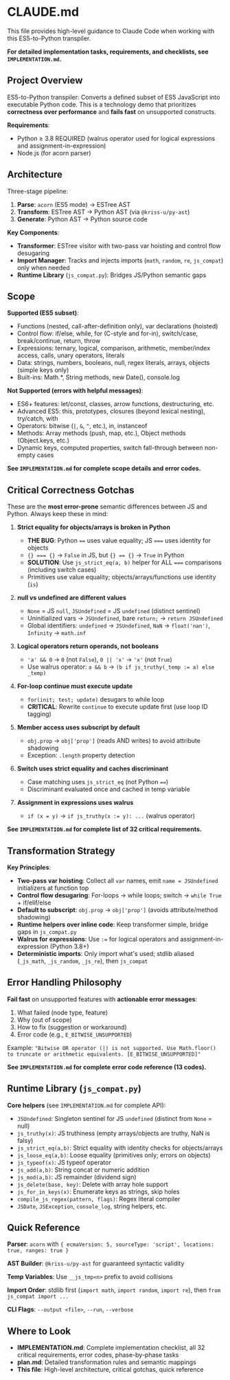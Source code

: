 # CLAUDE.md

This file provides high-level guidance to Claude Code when working with this ES5-to-Python transpiler.

**For detailed implementation tasks, requirements, and checklists, see `IMPLEMENTATION.md`.**

## Project Overview

ES5-to-Python transpiler: Converts a defined subset of ES5 JavaScript into executable Python code. This is a technology demo that prioritizes **correctness over performance** and **fails fast** on unsupported constructs.

**Requirements**:
- Python ≥ 3.8 REQUIRED (walrus operator used for logical expressions and assignment-in-expression)
- Node.js (for acorn parser)

## Architecture

Three-stage pipeline:

1. **Parse**: `acorn` (ES5 mode) → ESTree AST
2. **Transform**: ESTree AST → Python AST (via `@kriss-u/py-ast`)
3. **Generate**: Python AST → Python source code

**Key Components**:
- **Transformer**: ESTree visitor with two-pass var hoisting and control flow desugaring
- **Import Manager**: Tracks and injects imports (`math`, `random`, `re`, `js_compat`) only when needed
- **Runtime Library** (`js_compat.py`): Bridges JS/Python semantic gaps

## Scope

**Supported (ES5 subset)**:
- Functions (nested, call-after-definition only), var declarations (hoisted)
- Control flow: if/else, while, for (C-style and for-in), switch/case, break/continue, return, throw
- Expressions: ternary, logical, comparison, arithmetic, member/index access, calls, unary operators, literals
- Data: strings, numbers, booleans, null, regex literals, arrays, objects (simple keys only)
- Built-ins: Math.*, String methods, new Date(), console.log

**Not Supported (errors with helpful messages)**:
- ES6+ features: let/const, classes, arrow functions, destructuring, etc.
- Advanced ES5: this, prototypes, closures (beyond lexical nesting), try/catch, with
- Operators: bitwise (`|`, `&`, `^`, etc.), in, instanceof
- Methods: Array methods (push, map, etc.), Object methods (Object.keys, etc.)
- Dynamic keys, computed properties, switch fall-through between non-empty cases

**See `IMPLEMENTATION.md` for complete scope details and error codes.**

## Critical Correctness Gotchas

These are the **most error-prone** semantic differences between JS and Python. Always keep these in mind:

1. **Strict equality for objects/arrays is broken in Python**
   - **THE BUG**: Python `==` uses value equality; JS `===` uses identity for objects
   - `{} === {}` → `False` in JS, but `{} == {}` → `True` in Python
   - **SOLUTION**: Use `js_strict_eq(a, b)` helper for ALL `===` comparisons (including switch cases)
   - Primitives use value equality; objects/arrays/functions use identity (`is`)

2. **null vs undefined are different values**
   - `None` = JS `null`, `JSUndefined` = JS `undefined` (distinct sentinel)
   - Uninitialized vars → `JSUndefined`, bare `return;` → `return JSUndefined`
   - Global identifiers: `undefined` → `JSUndefined`, `NaN` → `float('nan')`, `Infinity` → `math.inf`

3. **Logical operators return operands, not booleans**
   - `'a' && 0` → `0` (not `False`), `0 || 'x'` → `'x'` (not `True`)
   - Use walrus operator: `a && b` → `(b if js_truthy(_temp := a) else _temp)`

4. **For-loop continue must execute update**
   - `for(init; test; update)` desugars to while loop
   - **CRITICAL**: Rewrite `continue` to execute update first (use loop ID tagging)

5. **Member access uses subscript by default**
   - `obj.prop` → `obj['prop']` (reads AND writes) to avoid attribute shadowing
   - Exception: `.length` property detection

6. **Switch uses strict equality and caches discriminant**
   - Case matching uses `js_strict_eq` (not Python `==`)
   - Discriminant evaluated once and cached in temp variable

7. **Assignment in expressions uses walrus**
   - `if (x = y)` → `if js_truthy(x := y): ...` (walrus operator)

**See `IMPLEMENTATION.md` for complete list of 32 critical requirements.**

## Transformation Strategy

**Key Principles**:
- **Two-pass var hoisting**: Collect all `var` names, emit `name = JSUndefined` initializers at function top
- **Control flow desugaring**: For-loops → while loops; switch → `while True` + if/elif/else
- **Default to subscript**: `obj.prop` → `obj['prop']` (avoids attribute/method shadowing)
- **Runtime helpers over inline code**: Keep transformer simple, bridge gaps in `js_compat.py`
- **Walrus for expressions**: Use `:=` for logical operators and assignment-in-expression (Python 3.8+)
- **Deterministic imports**: Only import what's used; stdlib aliased (`_js_math`, `_js_random`, `_js_re`), then `js_compat`

## Error Handling Philosophy

**Fail fast** on unsupported features with **actionable error messages**:
1. What failed (node type, feature)
2. Why (out of scope)
3. How to fix (suggestion or workaround)
4. Error code (e.g., `E_BITWISE_UNSUPPORTED`)

Example: `"Bitwise OR operator (|) is not supported. Use Math.floor() to truncate or arithmetic equivalents. [E_BITWISE_UNSUPPORTED]"`

**See `IMPLEMENTATION.md` for complete error code reference (13 codes).**

## Runtime Library (`js_compat.py`)

**Core helpers** (see `IMPLEMENTATION.md` for complete API):
- `JSUndefined`: Singleton sentinel for JS `undefined` (distinct from `None` = null)
- `js_truthy(x)`: JS truthiness (empty arrays/objects are truthy, NaN is falsy)
- `js_strict_eq(a,b)`: Strict equality with identity checks for objects/arrays
- `js_loose_eq(a,b)`: Loose equality (primitives only; errors on objects)
- `js_typeof(x)`: JS typeof operator
- `js_add(a,b)`: String concat or numeric addition
- `js_mod(a,b)`: JS remainder (dividend sign)
- `js_delete(base, key)`: Delete with array hole support
- `js_for_in_keys(x)`: Enumerate keys as strings, skip holes
- `compile_js_regex(pattern, flags)`: Regex literal compiler
- `JSDate`, `JSException`, `console_log`, string helpers, etc.

## Quick Reference

**Parser**: `acorn` with `{ ecmaVersion: 5, sourceType: 'script', locations: true, ranges: true }`

**AST Builder**: `@kriss-u/py-ast` for guaranteed syntactic validity

**Temp Variables**: Use `__js_tmp<n>` prefix to avoid collisions

**Import Order**: stdlib first (`import math`, `import random`, `import re`), then `from js_compat import ...`

**CLI Flags**: `--output <file>`, `--run`, `--verbose`

## Where to Look

- **IMPLEMENTATION.md**: Complete implementation checklist, all 32 critical requirements, error codes, phase-by-phase tasks
- **plan.md**: Detailed transformation rules and semantic mappings
- **This file**: High-level architecture, critical gotchas, quick reference
